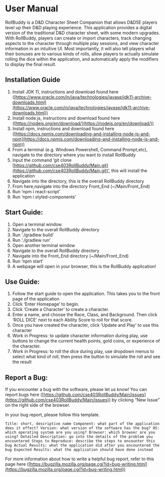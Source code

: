 # User Manual

RollBuddy is a D&D Character Sheet Companion that allows D&D5E players level up their D&D playing experience. This application provides a digital version of the traditional D&D character sheet, with some modern upgrades. With RollBuddy, players can create or import characters, track changing aspects to the character through multiple play sessions, and view character information in an intuitive UI. Most importantly, it will also tell players what their bonuses are to various kinds of rolls, allow players to actually simulate rolling the dice within the application, and automatically apply the modifiers to display the final result.


## Installation Guide

1. Install JDK 11, instructions and download found here ([https://www.oracle.com/in/java/technologies/javase/jdk11-archive-downloads.html](https://www.oracle.com/in/java/technologies/javase/jdk11-archive-downloads.html))
2. Install node.js, instructions and download found here ([https://nodejs.org/en/download/](https://nodejs.org/en/download/))
3. Install npm, instructions and download found here ([https://docs.npmjs.com/downloading-and-installing-node-js-and-npm](https://docs.npmjs.com/downloading-and-installing-node-js-and-npm))
4. From a terminal (e.g. Windows Powershell, Command Prompt,etc), navigate to the directory where you want to install RollBuddy
5. Input the command ‘git clone [https://github.com/cse403RollBuddy/Main.git](https://github.com/cse403RollBuddy/Main.git)’, this will install the application
6. Navigate into the directory, this is the overall RollBuddy directory
7. From here,navigate into the directory Front_End (~/Main/Front_End)
8. Run ‘npm i react-script’
9. Run ‘npm i styled-components’


## Start Guide:

1. Open a terminal window
2. Navigate to the overall RollBuddy directory
3. Run ‘./gradlew build’
4. Run ‘./gradlew run’
5. Open another terminal window
6. Navigate to the overall RollBuddy directory
7. Navigate into the Front_End directory (~/Main/Front_End)
8. Run ‘npm start’
9. A webpage will open in your browser, this is the RollBuddy application!


## Use Guide:

1. Follow the start guide to open the application. This takes you to the front page of the application
2. Click ‘Enter Homepage’ to begin.
3. Click ‘Create a Character’ to create a character.
4. Enter a name, and choose the Race, Class, and Background. Then click ‘ROLL DICE’ next to each Ability Score to roll for that score.
5. Once you have created the character, click ‘Update and Play’ to use this character
6. Work in Progress: to update character information during play, use buttons to change the current health points, gold coins, or experience of the character.
7. Work in Progress: to roll the dice during play, use dropdown menus to select what kind of roll, then press the button to simulate the roll and see the result


## Report a Bug:

If you encounter a bug with the software, please let us know! You can report bugs here ([https://github.com/cse403RollBuddy/Main/issues](https://github.com/cse403RollBuddy/Main/issues)) by clicking “New Issue” on the right side of the browser.

In your bug report, please follow this template.

`Title: short, descriptive name
Component: what part of the application does it effect?
Version: what version of the software has the bug?
OS: which operating system are you using?
Browser: which browser are you using?
Detailed Description: go into the details of the problem you encountered
Steps to Reproduce: describe the steps to encounter this bug
Actual Results: what the application did after you encountered the bug
Expected Results: what the application should have done instead`

For more information about how to write a helpful bug report, refer to this page here ([https://bugzilla.mozilla.org/page.cgi?id=bug-writing.html](https://bugzilla.mozilla.org/page.cgi?id=bug-writing.html))
